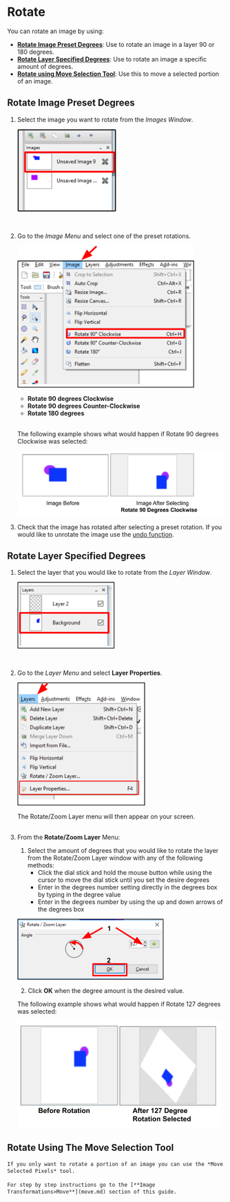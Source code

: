 # Rotate

 You can rotate an image by using:  

 -  [**Rotate Image Preset Degrees**](rotate.md#rotate_image_preset_degrees): Use to rotate an image in a layer 90 or 180 degrees.
 -  [**Rotate Layer Specified Degrees**](rotate.md#rotate_layer_specified_degrees): Use to rotate an image a specific amount of degrees.
 -  [**Rotate using Move Selection Tool**](move.md): Use this to move a selected portion of an image. 

## Rotate Image Preset Degrees

1. Select the image you want to rotate from the *Images Window*.  

     ![Image Window select image](img/selectimage.png)  


    &nbsp; 
 
  
2. Go to the *Image Menu* and select one of the preset rotations.

     ![Image Window select image](img/imagerotateselect.png)  

    - **Rotate 90 degrees Clockwise**
    - **Rotate 90 degrees Counter-Clockwise**
    - **Rotate 180 degrees**    
&nbsp;

    The following example shows what would happen if Rotate 90 degrees Clockwise was selected:

    ![Rotate ninety degrees](img/imagerotate.png)  

3. Check that the image has rotated after selecting a preset rotation. If you would like to unrotate the image use the [undo function](concept.md). 

## Rotate Layer Specified Degrees

1.  Select the layer that you would like to rotate from the *Layer Window*.

     ![Layer Window select layer](img/selectlayer.png)  


    &nbsp; 
 
  
2. Go to the *Layer Menu* and select **Layer Properties**.

     ![Layer Properties Select](img/layerpropertiesselect.png)  

     The Rotate/Zoom Layer menu will then appear on your screen.  
&nbsp;

3. From the **Rotate/Zoom Layer** Menu:  

    1. Select the amount of degrees that you would like to rotate the layer from the Rotate/Zoom Layer window with any of the following methods:
        -  Click the dial stick and hold the mouse button while using the cursor to move the dial stick until you set the desire degrees
        -  Enter in the degrees number setting directly in the degrees box by typing in the degree value
        -  Enter in the degrees number by using the up and down arrows of the degrees box
    
    ![Rotate Zoom Layer](img/rotatewindow.png)  

    &nbsp;
    2. Click **OK** when the degree amount is the desired value.  

    The following example shows what would happen if Rotate 127 degrees was selected:

    ![Rotate one hundred twenty seven degrees](img/rotatelarge.png)
##  Rotate Using The Move Selection Tool

    If you only want to rotate a portion of an image you can use the *Move Selected Pixels* tool.
    
    For step by step instructions go to the [**Image Transformations>Move**](move.md) section of this guide.

    
